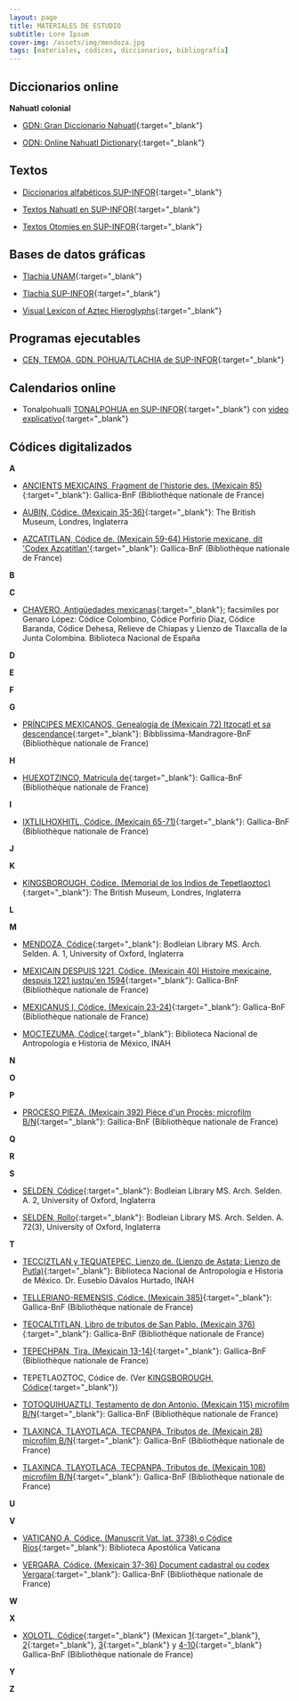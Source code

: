 ```yaml
---
layout: page
title: MATERIALES DE ESTUDIO
subtitle: Lore Ipsum
cover-img: /assets/img/mendoza.jpg
tags: [materiales, códices, diccionarios, bibliografía]
---
```


## Diccionarios online

**Nahuatl colonial**

- [GDN: Gran Diccionario Nahuatl](https://gdn.iib.unam.mx/){:target="_blank"}

- [ODN: Online Nahuatl Dictionary](https://nahuatl.wired-humanities.org/){:target="_blank"}

## Textos

- [Diccionarios alfabéticos SUP-INFOR](https://www.sup-infor.com/dico/alpha.htm){:target="_blank"}

- [Textos Nahuatl en SUP-INFOR](https://www.sup-infor.com/sources/liste-nahuatl.htm){:target="_blank"}

- [Textos Otomíes en SUP-INFOR](https://www.sup-infor.com/sources/liste-otomi.htm){:target="_blank"}

## Bases de datos gráficas

- [Tlachia UNAM](https://tlachia.iib.unam.mx/){:target="_blank"}

- [Tlachia SUP-INFOR](https://cen.sup-infor.com/home/tlachia){:target="_blank"}

- [Visual Lexicon of Aztec Hieroglyphs](https://aztecglyphs.wired-humanities.org/){:target="_blank"}

## Programas ejecutables  

- [CEN, TEMOA, GDN. POHUA/TLACHIA de SUP-INFOR](https://www.sup-infor.com/program/program.htm){:target="_blank"}

## Calendarios online

- Tonalpohualli [TONALPOHUA en SUP-INFOR](https://tonalpohua.sup-infor.com/t/){:target="_blank"} con [video explicativo](https://www.youtube.com/watch?v=3lehBBid9NU){:target="_blank"}

## Códices digitalizados

**A**

- [ANCIENTS MEXICAINS, Fragment de l'historie des. (Mexicain 85)](https://gallica.bnf.fr/ark:/12148/btv1b8458438r){:target="_blank"}: Gallica-BnF (Bibliothèque nationale de France)

- [AUBIN, Códice. (Mexicain 35-36)](https://www.britishmuseum.org/collection/object/E_Am2006-Drg-31219){:target="_blank"}: The British Museum, Londres, Inglaterra

- [AZCATITLAN, Códice de. (Mexicain 59-64) Historie mexicane, dit 'Codex Azcatítlan'](https://gallica.bnf.fr/ark:/12148/btv1b84582686){:target="_blank"}: Gallica-BnF (Bibliothèque nationale de France)

**B**

**C**

- [CHAVERO, Antigüedades mexicanas](http://bdh.bne.es/bnesearch/detalle/bdh0000012594){:target="_blank"}; facsímiles por Genaro López: Códice Colombino, Códice Porfirio Díaz, Códice Baranda, Códice Dehesa, Relieve de Chiapas y Lienzo de Tlaxcalla de la Junta Colombina. Biblioteca Nacional de España

**D**

**E**

**F**

**G**

- [PRÍNCIPES MEXICANOS, Genealogía de (Mexicain 72) Itzocatl et sa descendance](){:target="_blank"}: Bibblissima-Mandragore-BnF (Bibliothèque nationale de France)

**H**

- [HUEXOTZINCO, Matrícula de](https://gallica.bnf.fr/ark:/12148/btv1b8470185f){:target="_blank"}: Gallica-BnF (Bibliothèque nationale de France)

**I**
- [IXTLILHOXHITL, Códice. (Mexicain 65-71)](https://gallica.bnf.fr/ark:/12148/btv1b84701752){:target="_blank"}: Gallica-BnF (Bibliothèque nationale de France)

**J**

**K**

- [KINGSBOROUGH, Códice. (Memorial de los Indios de Tepetlaoztoc)](https://www.britishmuseum.org/collection/object/E_Am2006-Drg-13964){:target="_blank"}: The British Museum, Londres, Inglaterra

**L**

**M**

- [MENDOZA, Códice](https://digital.bodleian.ox.ac.uk/objects/2fea788e-2aa2-4f08-b6d9-648c00486220/surfaces/68210492-1fd1-499e-acee-188fa1226ca1){:target="_blank"}: Bodleian Library MS. Arch. Selden. A. 1, University of Oxford, Inglaterra

- [MEXICAIN DESPUIS 1221, Códice. (Mexicain 40) Histoire mexicaine, despuis 1221 justqu'en 1594](https://gallica.bnf.fr/ark:/12148/btv1b8452822d){:target="_blank"}: Gallica-BnF (Bibliothèque nationale de France)

- [MEXICANUS I, Códice. (Mexicain 23-24)](https://gallica.bnf.fr/ark:/12148/btv1b55005834g){:target="_blank"}: Gallica-BnF (Bibliothèque nationale de France)

- [MOCTEZUMA, Códice](http://mediateca.inah.gob.mx/islandora_74/islandora/object/codice:628){:target="_blank"}: Biblioteca Nacional de Antropología e Historia de México, INAH

**N**

**O**

**P**

- [PROCESO PIEZA. (Mexicain 392) Pièce d'un Procès; microfilm B/N](https://gallica.bnf.fr/ark:/12148/btv1b10086465f){:target="_blank"}: Gallica-BnF (Bibliothèque nationale de France)

**Q**

**R**

**S**

- [SELDEN, Códice](https://digital.bodleian.ox.ac.uk/objects/5fb5517b-0539-4531-b996-44fa52ede044/){:target="_blank"}: Bodleian Library MS. Arch. Selden. A. 2, University of Oxford, Inglaterra

- [SELDEN, Rollo](https://digital.bodleian.ox.ac.uk/objects/75a8f3db-69d3-4bef-bfc5-c61a55562114/){:target="_blank"}: Bodleian Library MS. Arch. Selden. A. 72(3), University of Oxford, Inglaterra

**T**

- [TECCIZTLAN y TEQUATEPEC, Lienzo de. (Lienzo de Astata; Lienzo de Putla)](https://mediateca.inah.gob.mx/repositorio/islandora/object/codice%3A791){:target="_blank"}: Biblioteca Nacional de Antropología e Historia de México. Dr. Eusebio Dávalos Hurtado, INAH

- [TELLERIANO-REMENSIS, Códice. (Mexicain 385)](https://gallica.bnf.fr/ark:/12148/btv1b8458267s){:target="_blank"}: Gallica-BnF (Bibliothèque nationale de France)

- [TEOCALTITLAN, Libro de tributos de San Pablo. (Mexicain 376)](https://gallica.bnf.fr/ark:/12148/btv1b8455947h){:target="_blank"}: Gallica-BnF (Bibliothèque nationale de France)

- [TEPECHPAN, Tira. (Mexicain 13-14)](https://gallica.bnf.fr/ark:/12148/btv1b55005968w){:target="_blank"}: Gallica-BnF (Bibliothèque nationale de France)

- TEPETLAOZTOC, Códice de. (Ver [KINGSBOROUGH, Códice](https://www.britishmuseum.org/collection/object/E_Am2006-Drg-13964){:target="_blank"})
 
- [TOTOQUIHUAZTLI, Testamento de don Antonio. (Mexicain 115) microfilm B/N](https://gallica.bnf.fr/ark:/12148/btv1b10087469k){:target="_blank"}: Gallica-BnF (Bibliothèque nationale de France)

- [TLAXINCA, TLAYOTLACA, TECPANPA, Tributos de. (Mexicain 28) microfilm B/N](https://gallica.bnf.fr/ark:/12148/btv1b100930762){:target="_blank"}: Gallica-BnF (Bibliothèque nationale de France)

- [TLAXINCA, TLAYOTLACA, TECPANPA, Tributos de. (Mexicain 108) microfilm B/N](https://gallica.bnf.fr/ark:/12148/btv1b10086542n){:target="_blank"}: Gallica-BnF (Bibliothèque nationale de France)

**U**

**V**

- [VATICANO A, Códice. (Manuscrit Vat. lat. 3738) o Códice Ríos](https://digi.vatlib.it/view/MSS_Vat.lat.3738){:target="_blank"}: Biblioteca Apostólica Vaticana

- [VERGARA, Códice. (Mexicain 37-36) Document cadastral ou codex Vergara](https://gallica.bnf.fr/ark:/12148/btv1b6001176g){:target="_blank"}: Gallica-BnF (Bibliothèque nationale de France)

**W**

**X**

- [XOLOTL, Códice](https://bridgeurl.com/codex-xolotl-mexicain-1-10-1){:target="_blank"} (Mexican [1](https://gallica.bnf.fr/ark:/12148/btv1b10303816n){:target="_blank"}, [2](https://gallica.bnf.fr/ark:/12148/btv1b103038190){:target="_blank"}, [3](https://gallica.bnf.fr/ark:/12148/btv1b103038228){:target="_blank"} y [4-10](https://gallica.bnf.fr/ark:/12148/btv1b103038262){:target="_blank"} Gallica-BnF (Bibliothèque nationale de France)

**Y**

**Z**





